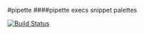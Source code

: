 #pipette
####pipette execs snippet palettes

[![Build Status](https://semaphoreci.com/api/v1/projects/124dbfa5-9f15-40e2-8b75-52c34fbb3613/476263/badge.svg)](https://semaphoreci.com/metropolislights/pipette)
